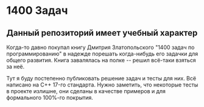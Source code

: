 # 1400 Задач

## Данный репозиторий имеет учебный характер
Когда-то давно покупал книгу Дмитрия Златопольского "1400 задач по программированию" в надежде порешать когда-нибудь его задачки для общего развития. Книга завалялась на полке -- решил всё-таки взяться за неё.

Тут я буду постепенно публиковать решение задач и тесты для них. Всё написано на C++ 17-го стандарта.
Нужно заметить, что некоторые тесты в проекте излишне, они сделаны в качестве примеров и для формального 100%-го покрытия.

 
